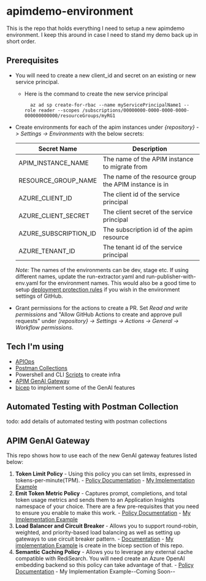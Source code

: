 # apimdemo-environment
This is the repo that holds everything I need to setup a new apimdemo environment.  I keep this around in case I need to stand my demo back up in short order.

## Prerequisites

- You will need to create a new client_id and secret on an existing or new service principal.
  - Here is the command to create the new service principal
    ```# Bash script
      az ad sp create-for-rbac --name myServicePrincipalName1 --role reader --scopes /subscriptions/00000000-0000-0000-0000-000000000000/resourceGroups/myRG1
    ```
- Create environments for each of the apim instances under *{repository} -> Settings -> Environments* with the below secrets:

    | Secret Name | Description |
    | ------------- | ----------- |
    |APIM_INSTANCE_NAME |The name of the APIM instance to migrate from |
    |RESOURCE_GROUP_NAME|The name of the resource group the APIM instance is in|
    |AZURE_CLIENT_ID|The client id of the service principal|
    |AZURE_CLIENT_SECRET|The client secret of the service principal|
    |AZURE_SUBSCRIPTION_ID|The subscription id of the apim resource |
    |AZURE_TENANT_ID|The tenant id of the service principal|

    *Note:* The names of the environments can be dev, stage etc. If using different names, update the run-extractor.yaml and run-publisher-with-env.yaml for the environment names. This would also be a good time to setup [deployment protection rules](https://docs.github.com/en/actions/deployment/targeting-different-environments/using-environments-for-deployment#deployment-protection-rules) if you wish in the environment settings of GitHub.

- Grant permissions for the actions to create a PR. Set *Read and write permissions* and "Allow GitHub Actions to create and approve pull requests" under *{repository} -> Settings -> Actions -> General -> Workflow permissions*.

## Tech I'm using

- [APIOps](https://azure.github.io/apiops/)
- [Postman Collections](https://www.postman.com/collection/)
- Powershell and CLI [Scripts](https://github.com/anotherRedbeard/apimdemo-environment/tree/main/scripts) to create infra
- [APIM GenAI Gateway](https://techcommunity.microsoft.com/t5/azure-integration-services-blog/introducing-genai-gateway-capabilities-in-azure-api-management/ba-p/4146525)
- [bicep](https://github.com/anotherRedbeard/apimdemo-environment/tree/main/iac/bicep) to implement some of the GenAI features

## Automated Testing with Postman Collection

todo:  add details of automated testing with postman collections

## APIM GenAI Gateway

This repo shows how to use each of the new GenAI gateway features listed below:

  1. **Token Limit Policy**
    - Using this policy you can set limits, expressed in tokens-per-minute(TPM).
    - [Policy Documentation](https://aka.ms/apim/openai/token-limit-policy)
    - [My Implementation Example](https://github.com/anotherRedbeard/apimdemo-environment/blob/a89ce525e2db887f3cc0514183c00a053d039176/apimartifacts/apis/azureopenai/policy.xml#L13)
  2. **Emit Token Metric Policy**
    - Captures prompt, completions, and total token usage metrics and sends them to an Application Insights namespace of your choice. There are a few pre-requisites that you need to ensure you enable to make this work.
    - [Policy Documentation](https://aka.ms/apim/openai/token-metric-policy)
    - [My Implementation Example](https://github.com/anotherRedbeard/apimdemo-environment/blob/main/apimartifacts/apis/azureopenai/policy.xml#21)
  3. **Load Balancer and Circuit Breaker**
    - Allows you to support round-robin, weighted, and priority-based load balancing as well as setting up gateways to use circuit breaker pattern.
    - [Documentation](https://learn.microsoft.com/en-us/azure/api-management/backends?tabs=bicep)
    - [My implementation Example](https://github.com/anotherRedbeard/apimdemo-environment/tree/main/iac/bicep) is create in the bicep section of this repo.
  4. **Semantic Caching Policy**
    - Allows you to leverage any external cache compatible with RediSearch. You will need create an Azure OpenAI embedding backend so this policy can take advantage of that.
    - [Policy Documentation](https://aka.ms/apim/openai/semantic-caching)
    - My Implementation Example--Coming Soon--
